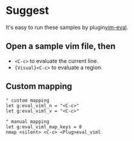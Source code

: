 # Suggest

It's easy to run these samples by plugin[vim-eval](https://github.com/amiorin/vim-eval).

## Open a sample vim file, then
 * `<C-c>` to evaluate the current line.
 * `{Visual}<C-c>` to evaluate a region.

## Custom mapping
```vim
" custom mapping
let g:eval_viml_n = "<C-c>"
let g:eval_viml_v = "<C-c>"

" manual mapping
let g:eval_viml_map_keys = 0
nmap <silent> <C-c> <Plug>eval_viml

